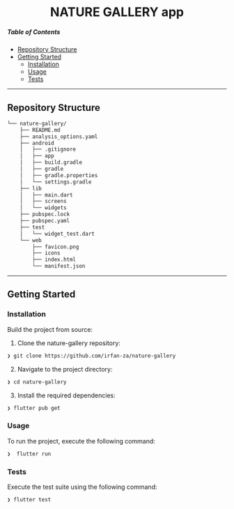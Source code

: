 <p align="center">
    <h1 align="center">NATURE GALLERY app</h1>
</p>

##### Table of Contents

- [ Repository Structure](#-repository-structure)
- [ Getting Started](#-getting-started)
  - [ Installation](#-installation)
  - [ Usage](#-usage)
  - [ Tests](#-tests)

---

## Repository Structure

```sh
└── nature-gallery/
    ├── README.md
    ├── analysis_options.yaml
    ├── android
    │   ├── .gitignore
    │   ├── app
    │   ├── build.gradle
    │   ├── gradle
    │   ├── gradle.properties
    │   └── settings.gradle
    ├── lib
    │   ├── main.dart
    │   ├── screens
    │   └── widgets
    ├── pubspec.lock
    ├── pubspec.yaml
    ├── test
    │   └── widget_test.dart
    └── web
        ├── favicon.png
        ├── icons
        ├── index.html
        └── manifest.json
```

---

## Getting Started

### Installation

Build the project from source:

1. Clone the nature-gallery repository:

```sh
❯ git clone https://github.com/irfan-za/nature-gallery
```

2. Navigate to the project directory:

```sh
❯ cd nature-gallery
```

3. Install the required dependencies:

```sh
❯ flutter pub get
```

### Usage

To run the project, execute the following command:

```sh
❯  flutter run
```

### Tests

Execute the test suite using the following command:

```sh
❯ flutter test
```
